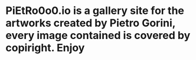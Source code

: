# PiEtRo0o0.io is a gallery site for the artworks created by Pietro Gorini, every image contained is covered by copiright. Enjoy
